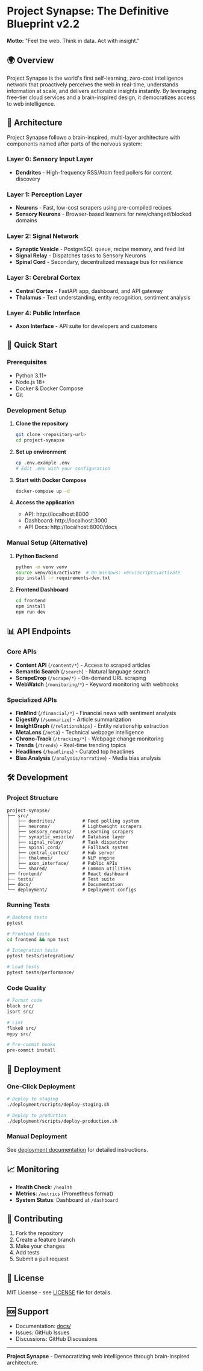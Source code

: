 # Project Synapse: The Definitive Blueprint v2.2

**Motto:** "Feel the web. Think in data. Act with insight."

## 🌍 Overview

Project Synapse is the world's first self-learning, zero-cost intelligence network that proactively perceives the web in real-time, understands information at scale, and delivers actionable insights instantly. By leveraging free-tier cloud services and a brain-inspired design, it democratizes access to web intelligence.

## 🧠 Architecture

Project Synapse follows a brain-inspired, multi-layer architecture with components named after parts of the nervous system:

### Layer 0: Sensory Input Layer
- **Dendrites** - High-frequency RSS/Atom feed pollers for content discovery

### Layer 1: Perception Layer  
- **Neurons** - Fast, low-cost scrapers using pre-compiled recipes
- **Sensory Neurons** - Browser-based learners for new/changed/blocked domains

### Layer 2: Signal Network
- **Synaptic Vesicle** - PostgreSQL queue, recipe memory, and feed list
- **Signal Relay** - Dispatches tasks to Sensory Neurons
- **Spinal Cord** - Secondary, decentralized message bus for resilience

### Layer 3: Cerebral Cortex
- **Central Cortex** - FastAPI app, dashboard, and API gateway
- **Thalamus** - Text understanding, entity recognition, sentiment analysis

### Layer 4: Public Interface
- **Axon Interface** - API suite for developers and customers

## 🚀 Quick Start

### Prerequisites
- Python 3.11+
- Node.js 18+
- Docker & Docker Compose
- Git

### Development Setup

1. **Clone the repository**
   ```bash
   git clone <repository-url>
   cd project-synapse
   ```

2. **Set up environment**
   ```bash
   cp .env.example .env
   # Edit .env with your configuration
   ```

3. **Start with Docker Compose**
   ```bash
   docker-compose up -d
   ```

4. **Access the application**
   - API: http://localhost:8000
   - Dashboard: http://localhost:3000
   - API Docs: http://localhost:8000/docs

### Manual Setup (Alternative)

1. **Python Backend**
   ```bash
   python -m venv venv
   source venv/bin/activate  # On Windows: venv\Scripts\activate
   pip install -r requirements-dev.txt
   ```

2. **Frontend Dashboard**
   ```bash
   cd frontend
   npm install
   npm run dev
   ```

## 📊 API Endpoints

### Core APIs
- **Content API** (`/content/*`) - Access to scraped articles
- **Semantic Search** (`/search`) - Natural language search
- **ScrapeDrop** (`/scrape/*`) - On-demand URL scraping
- **WebWatch** (`/monitoring/*`) - Keyword monitoring with webhooks

### Specialized APIs
- **FinMind** (`/financial/*`) - Financial news with sentiment analysis
- **Digestify** (`/summarize`) - Article summarization
- **InsightGraph** (`/relationships`) - Entity relationship extraction
- **MetaLens** (`/meta`) - Technical webpage intelligence
- **Chrono-Track** (`/tracking/*`) - Webpage change monitoring
- **Trends** (`/trends`) - Real-time trending topics
- **Headlines** (`/headlines`) - Curated top headlines
- **Bias Analysis** (`/analysis/narrative`) - Media bias analysis

## 🛠️ Development

### Project Structure
```
project-synapse/
├── src/
│   ├── dendrites/          # Feed polling system
│   ├── neurons/            # Lightweight scrapers
│   ├── sensory_neurons/    # Learning scrapers
│   ├── synaptic_vesicle/   # Database layer
│   ├── signal_relay/       # Task dispatcher
│   ├── spinal_cord/        # Fallback system
│   ├── central_cortex/     # Hub server
│   ├── thalamus/           # NLP engine
│   ├── axon_interface/     # Public APIs
│   └── shared/             # Common utilities
├── frontend/               # React dashboard
├── tests/                  # Test suite
├── docs/                   # Documentation
└── deployment/             # Deployment configs
```

### Running Tests
```bash
# Backend tests
pytest

# Frontend tests
cd frontend && npm test

# Integration tests
pytest tests/integration/

# Load tests
pytest tests/performance/
```

### Code Quality
```bash
# Format code
black src/
isort src/

# Lint
flake8 src/
mypy src/

# Pre-commit hooks
pre-commit install
```

## 🚀 Deployment

### One-Click Deployment
```bash
# Deploy to staging
./deployment/scripts/deploy-staging.sh

# Deploy to production
./deployment/scripts/deploy-production.sh
```

### Manual Deployment
See [deployment documentation](docs/deployment.md) for detailed instructions.

## 📈 Monitoring

- **Health Check**: `/health`
- **Metrics**: `/metrics` (Prometheus format)
- **System Status**: Dashboard at `/dashboard`

## 🤝 Contributing

1. Fork the repository
2. Create a feature branch
3. Make your changes
4. Add tests
5. Submit a pull request

## 📄 License

MIT License - see [LICENSE](LICENSE) file for details.

## 🆘 Support

- Documentation: [docs/](docs/)
- Issues: GitHub Issues
- Discussions: GitHub Discussions

---

**Project Synapse** - Democratizing web intelligence through brain-inspired architecture.